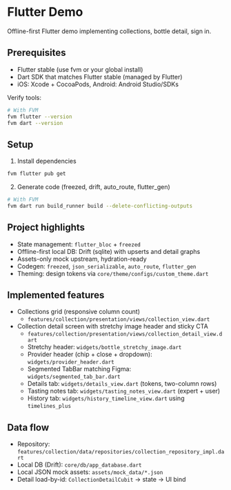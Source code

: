 # Flutter Demo


Offline-first Flutter demo implementing collections, bottle detail, sign in.

## Prerequisites

- Flutter stable (use fvm or your global install)
- Dart SDK that matches Flutter stable (managed by Flutter)
- iOS: Xcode + CocoaPods, Android: Android Studio/SDKs

Verify tools:


```bash
# With FVM
fvm flutter --version
fvm dart --version
```

## Setup

1) Install dependencies

```bash
fvm flutter pub get
```

2) Generate code (freezed, drift, auto_route, flutter_gen)

```bash
# With FVM
fvm dart run build_runner build --delete-conflicting-outputs

```


## Project highlights

- State management: `flutter_bloc` + `freezed`
- Offline-first local DB: Drift (sqlite) with upserts and detail graphs
- Assets-only mock upstream, hydration-ready
- Codegen: `freezed`, `json_serializable`, `auto_route`, `flutter_gen`
- Theming: design tokens via `core/theme/configs/custom_theme.dart`

## Implemented features

- Collections grid (responsive column count)
  - `features/collection/presentation/views/collection_view.dart`
- Collection detail screen with stretchy image header and sticky CTA
  - `features/collection/presentation/views/collection_detail_view.dart`
  - Stretchy header: `widgets/bottle_stretchy_image.dart`
  - Provider header (chip + close + dropdown): `widgets/provider_header.dart`
  - Segmented TabBar matching Figma: `widgets/segmented_tab_bar.dart`
  - Details tab: `widgets/details_view.dart` (tokens, two-column rows)
  - Tasting notes tab: `widgets/tasting_notes_view.dart` (expert + user)
  - History tab: `widgets/history_timeline_view.dart` using `timelines_plus`

## Data flow

- Repository: `features/collection/data/repositories/collection_repository_impl.dart`
- Local DB (Drift): `core/db/app_database.dart`
- Local JSON mock assets: `assets/mock_data/*.json`
- Detail load-by-id: `CollectionDetailCubit` → state → UI bind
